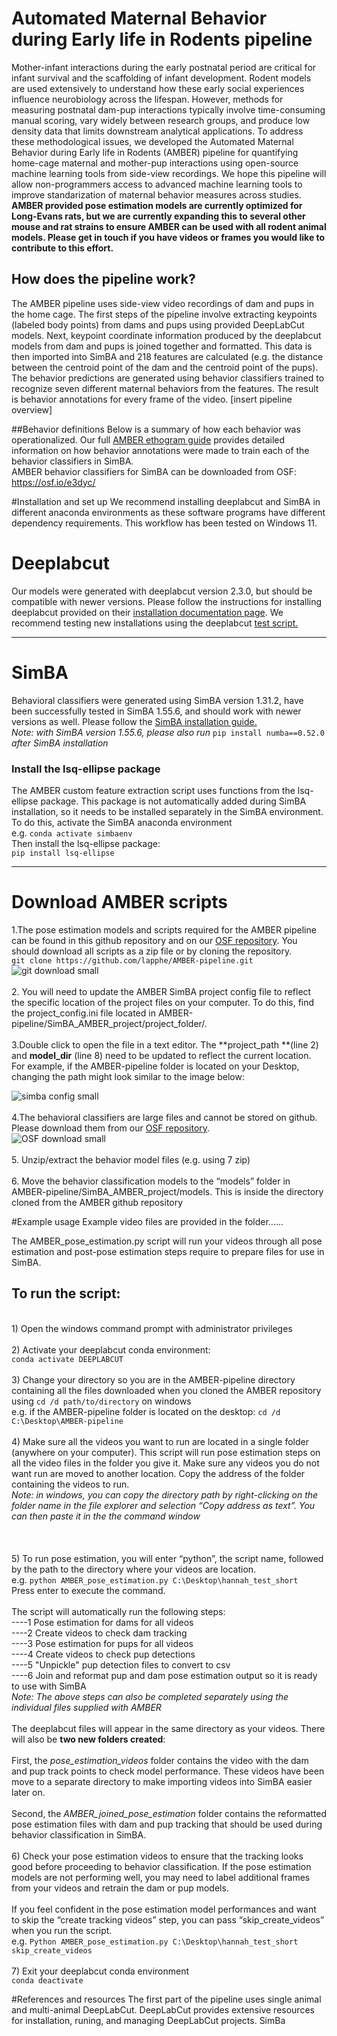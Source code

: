 # Automated Maternal Behavior during Early life in Rodents pipeline
Mother-infant interactions during the early postnatal period are critical for infant survival and the scaffolding of infant development. Rodent models are used extensively to understand how these early social experiences influence neurobiology across the lifespan. However, methods for measuring postnatal dam-pup interactions typically involve time-consuming manual scoring, vary widely between research groups, and produce low density data that limits downstream analytical applications. To address these methodological issues, we developed the Automated Maternal Behavior during Early life in Rodents (AMBER) pipeline for quantifying home-cage maternal and mother-pup interactions using open-source machine learning tools from side-view recordings. We hope this pipeline will allow non-programmers access to advanced machine learning tools to improve standarization of maternal behavior measures across studies. 
**AMBER provided pose estimation models are currently optimized for Long-Evans rats, but we are currently expanding this to several other mouse and rat strains to ensure AMBER can be used with all rodent animal models. Please get in touch if you have videos or frames you would like to contribute to this effort.**

## How does the pipeline work?
The AMBER pipeline uses side-view video recordings of dam and pups in the home cage. The first steps of the pipeline involve extracting keypoints (labeled body points) from dams and pups using provided DeepLabCut models. Next, keypoint coordinate information produced by the deeplabcut models from dam and pups is joined together and formatted. This data is then imported into SimBA and 218 features are calculated (e.g. the distance between the centroid point of the dam and the centroid point of the pups). The behavior predictions are generated using behavior classifiers trained to recognize seven different maternal behaviors from the features. The result is behavior annotations for every frame of the video. 
[insert pipeline overview]

##Behavior definitions
Below is a summary of how each behavior was operationalized. Our full [AMBER ethogram guide](https://docs.google.com/document/d/1YB2kZJxlYC2BvaRYZfWjrgPuMP7aJ4sWBeQbfwD3xLA/edit?usp=sharing) provides detailed information on how behavior annotations were made to train each of the behavior classifiers in SimBA. <br>
AMBER behavior classifiers for SimBA can be downloaded from OSF: https://osf.io/e3dyc/ <br>

#Installation and set up
We recommend installing deeplabcut and SimBA in different anaconda environments as these software programs have different dependency requirements. 
This workflow has been tested on Windows 11. 
# Deeplabcut
Our models were generated with deeplabcut version 2.3.0, but should be compatible with newer versions. 
Please follow the instructions for installing deeplabcut provided on their [installation documentation page](https://deeplabcut.github.io/DeepLabCut/docs/installation.html). 
We recommend testing new installations using the deeplabcut [test script.](https://www.youtube.com/watch?v=IOWtKn3l33s&themeRefresh=1)
***
# SimBA
Behavioral classifiers were generated using SimBA version 1.31.2, have been successfully tested in SimBA 1.55.6, and should work with newer versions as well. Please follow the [SimBA installation guide.](https://github.com/sgoldenlab/simba/blob/master/docs/installation.md)
 <br> 
      _Note: with SimBA version 1.55.6, please also run_
       `pip install numba==0.52.0`
       _after SimBA installation_
<br>
### Install the lsq-ellipse package
The AMBER custom feature extraction script uses functions from the lsq-ellipse package. This package is not automatically added during SimBA installation, so it needs to be installed separately in the SimBA environment. 
<br> To do this, activate the SimBA anaconda environment <br>
    e.g. `conda activate simbaenv`
   <br>
    Then install the lsq-ellipse package: 
   <br> `pip install lsq-ellipse`

***

# Download AMBER scripts
1.The pose estimation models and scripts required for the AMBER pipeline can be found in this github repository and on our [OSF repository](https://osf.io/e3dyc/). You should download all scripts as a zip file or by cloning the repository. <br>
`git clone https://github.com/lapphe/AMBER-pipeline.git`
<br>
![git download small](https://user-images.githubusercontent.com/53009913/232549974-0763b7c2-0af1-4b00-8d5c-d7372131be60.png)
<br>
<br>
2. You will need to update the AMBER SimBA project config file to reflect the specific location of the project files on your computer. To do this, find the project_config.ini file located in AMBER-pipeline/SimBA_AMBER_project/project_folder/.
<br>
<br>
3.Double click to open the file in a text editor. The **project_path **(line 2) and **model_dir** (line 8) need to be updated to reflect the current location. 
<br>
For example, if the AMBER-pipeline folder is located on your Desktop, changing the path might look similar to the image below:
<br>

![simba config small](https://user-images.githubusercontent.com/53009913/232550858-fe426eba-d5cf-428c-bc09-418431817cfe.png)
<br>
<br>
4.The behavioral classifiers are large files and cannot be stored on github. Please download them from our [OSF repository](https://osf.io/e3dyc/). 
<br> 
![OSF download small](https://user-images.githubusercontent.com/53009913/232550321-32c23eca-334e-4c9e-a762-39e07590a962.png)
<br>
<br>
5. Unzip/extract the behavior model files (e.g. using 7 zip)
<br>
<br>
6. Move the behavior classification models to the “models” folder in AMBER-pipeline/SimBA_AMBER_project/models. This is inside the directory cloned from the AMBER github repository

#Example usage
Example video files are provided in the folder......

The AMBER_pose_estimation.py script will run your videos through all pose estimation and post-pose estimation steps require to prepare files for use in SimBA. 


## To run the script: 
<br> 1) Open the windows command prompt with administrator privileges
<br>
<br> 2) Activate your deeplabcut conda environment: <br> 
``conda activate DEEPLABCUT``
<br>
<br> 3) Change your directory so you are in the AMBER-pipeline directory containing all the files downloaded when you cloned the AMBER repository using `cd /d path/to/directory` on windows
<br> e.g. if the AMBER-pipeline folder is located on the desktop: `cd /d C:\Desktop\AMBER-pipeline`
<br>
<br> 4) Make sure all the videos you want to run are located in a single folder (anywhere on your computer). This script will run pose estimation steps on all the video files in the folder you give it. Make sure any videos you do not want run are moved to another location. Copy the address of the folder containing the videos to run. <br>
_Note: in windows, you can copy the directory path by right-clicking on the folder name in the file explorer and selection “Copy address as text”. You can then paste it in the the command window_
<br>
<br>
<br>
<br> 5) To run pose estimation, you will enter “python”, the script name,  followed by the path to the directory where your videos are location.
<br> 
e.g. `python AMBER_pose_estimation.py C:\Desktop\hannah_test_short`
<br> Press enter to execute the command.
<br>
<br>  The script will automatically run the following steps:<br>
----1 Pose estimation for dams for all videos<br>
----2 Create videos to check dam tracking<br>
----3 Pose estimation for pups for all videos<br>
----4 Create videos to check pup detections<br>
----5 "Unpickle" pup detection files to convert to csv <br>
----6 Join and reformat pup and dam pose estimation output so it is ready to use with SimBA 
<br>
_Note: The above steps can also be completed separately using the individual files supplied with AMBER_
<br>
<br>
The deeplabcut files will appear in the same directory as your videos. There will also be **two new folders created**: <br>
<br>
First, the _pose_estimation_videos_ folder contains the video with the dam and pup track points to check model performance. These videos have been move to a separate directory to make importing videos into SimBA easier later on. <br>
<br>
Second, the _AMBER_joined_pose_estimation_ folder contains the reformatted pose estimation files with dam and pup tracking that should be used during behavior classification in SimBA. 
<br> 
<br>
6) Check your pose estimation videos to ensure that the tracking looks good before proceeding to behavior classification. If the pose estimation models are not performing well, you may need to label additional frames from your videos and retrain the dam or pup models. 
<br>
<br>
If you feel confident in the pose estimation model performances and want to skip the “create tracking videos” step, you can pass “skip_create_videos” when you run the script. <br>
e.g. `Python AMBER_pose_estimation.py C:\Desktop\hannah_test_short skip_create_videos`
<br>
<br>
7) Exit your deeplabcut conda environment <br>
`conda deactivate`





#References and resources
The first part of the pipeline uses single animal and multi-animal DeepLabCut. DeepLabCut provides extensive resources for installation, runing, and managing DeepLabCut projects. 
SimBa
